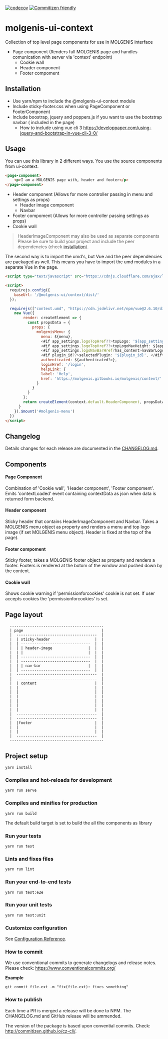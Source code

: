 [![codecov](https://codecov.io/gh/molgenis/molgenis-js-i18n/branch/master/graph/badge.svg)](https://codecov.io/gh/molgenis/molgenis-js-i18n)
[![Commitizen friendly](https://img.shields.io/badge/commitizen-friendly-brightgreen.svg)](http://commitizen.github.io/cz-cli/)

# molgenis-ui-context

Collection of top level page components for use in MOLGENIS interface

- Page component (Renders full MOLGENIS page and handles comunication with server via 'context' endpoint)
  - Cookie wall
  - Header component
  - Footer compoment

## Installation
- Use yarn/npm to include the @molgenis-ui-context module
- Include sticky-footer.css when using PageComponent or FooterComponent
- Include boostrap, jquery and poppers.js if you want to use the bootstrap navbar ( included in the page) 
  - How to include using vue cli 3 https://developpaper.com/using-jquery-and-bootstrap-in-vue-cli-3-0/

## Usage
You can use this library in 2 different ways. You use the source components from ui-context.

```html
<page-component>
    <p>I am a MOLGENIS page with, header and footer</p>
</page-component>
```
- Header component (Allows for more controller passing in menu and settings as props)
  - Header image component
  - Navbar
- Footer compoment (Allows for more controller passing settings as props)
- Cookie wall 

> HeaderImageComponent may also be used as separate components
> Please be sure to build your project and include  the peer dependencies (check [installation](#installation)).

The second way is to import the umd's, but Vue and the peer dependencies are packaged as well. This means you have to import the umd modules in a separate Vue in the page.

```html
<script type="text/javascript" src="https://cdnjs.cloudflare.com/ajax/libs/require.js/2.3.6/require.js"></script>

<script>
  requirejs.config({
    baseUrl: '/@molgenis-ui/context/dist/'
  });

  requirejs(["context.umd", "https://cdn.jsdelivr.net/npm/vue@2.6.10/dist/vue.js"], function(context, Vue) {
    new Vue({
        render: createElement => {
          const propsData = {
            props: {
              molgenisMenu: {
                menu: ${menu},
                <#if app_settings.logoTopHref??>topLogo: '${app_settings.logoTopHref}', </#if>
                <#if app_settings.logoTopHref??>topLogoMaxHeight: ${app_settings.logoTopMaxHeight}, </#if>
                <#if app_settings.logoNavBarHref?has_content>navBarLogo: '${app_settings.logoNavBarHref}', </#if>
                <#if plugin_id??>selectedPlugin: '${plugin_id}', </#if>
                authenticated: ${authenticated?c},
                loginHref: '/login',
                helpLink: {
                label: 'Help',
                href: 'https://molgenis.gitbooks.io/molgenis/content/'
              }
            }
          }
        };
        return createElement(context.default.HeaderComponent, propsData);
      }
    }).$mount('#molgenis-menu')
  })
</script>
```

## Changelog
Details changes for each release are documented in the [CHANGELOG.md](https://github.com/molgenis/molgenis-ui-context/blob/master/CHANGELOG.md).

## Components

#### Page Component
Combination of 'Cookie wall', 'Header component', 'Footer compoment'.
Emits 'contextLoaded' event containing contextData as json when data is returned form backend. 

#### Header component
Sticky header that contains HeaderImageComponent and Navbar.
Takes a MOLGENIS menu object as property and renders a menu and top logo image (if set MOLGENIS menu object). Header is fixed at the top of the page).

#### Footer compoment
Sticky footer, takes a MOLGENIS footer object as property and renders a footer.
Footers is rendered at the botom of the window and pushed down by the content.

#### Cookie wall
Shows cookie warning if 'permissionforcookies' cookie is not set. If user accepts cookies the 'permissionforcookies' is set. 

## Page layout

      ------------------------------------------
      | page                                   |
      |  ------------------------------------  |
      |  | sticky-header                    |  |
      |  | -------------------------------  |  |
      |  | | header-image                |  |  |
      |  | |                             |  |  |
      |  | -------------------------------  |  |
      |  | -------------------------------  |  |
      |  | | nav-bar                     |  |  |
      |  | -------------------------------  |  |
      |  ------------------------------------  |
      |  ------------------------------------  |
      |  | content                          |  |
      |  |                                  |  |
      |  |                                  |  |
      |  |                                  |  |
      |  |                                  |  |
      |  |                                  |  |
      |  |                                  |  |
      |  ------------------------------------  |
      |  ------------------------------------  |
      |  |footer                            |  |
      |  |                                  |  |
      |  |                                  |  |
      |  ------------------------------------  |
      ------------------------------------------
 

## Project setup
```
yarn install
```

### Compiles and hot-reloads for development
```
yarn run serve
```

### Compiles and minifies for production
```
yarn run build
```

The default build target is set to build the all tlhe components as library

### Run your tests
```
yarn run test
```

### Lints and fixes files
```
yarn run lint
```

### Run your end-to-end tests
```
yarn run test:e2e
```

### Run your unit tests
```
yarn run test:unit
```

### Customize configuration
See [Configuration Reference](https://cli.vuejs.org/config/).

### How to commit
We use conventional commits to generate changelogs and release notes. Please check: https://www.conventionalcommits.org/

**Example**
```
git commit file.ext -m "fix(file.ext): fixes something"
```

### How to publish
Each time a PR is merged a release will be done to NPM. The CHANGELOG.md and GitHub release will be ammended. 

The version of the package is based upon convential commits. Check: http://commitizen.github.io/cz-cli/.

